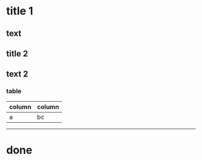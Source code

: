 # title 1
text
---
## title 2
text 2
---
### table
| column | column |
|--------|--------|
|  a     |  bc    |
---
# done
